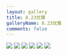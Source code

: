 ```yaml
---
layout: gallery
title: 8.23优雅
galleryName: 8.23优雅
comments: false
---
```


<style>
#l_main {
  max-width: calc(100% - 1 * 240px);
  padding-left: 0px;
  float: left;
  -webkit-box-ordinal-group: 2;
  -moz-box-ordinal-group: 2;
  -ms-flex-order: 2;
  -webkit-order: 2;
  order: 2;
}
#l_main.no_sidebar {
    width: 100%;
    padding-right: 0;
    margin: auto;
}
#bottom {
  display: none;
}
#post-body p {
  display:flex;
  flex-wrap: wrap;
}
#post-body p img {
  width: 48%;
  margin: 5px;
}
</style>

![](https://gcore.jsdelivr.net/gh/txw1314/blog-img@main/晚晚晚儿呀/2022/8.23优雅/202210062135497.jpg)
![](https://gcore.jsdelivr.net/gh/txw1314/blog-img@main/晚晚晚儿呀/2022/8.23优雅/202210062135496.jpg)
![](https://gcore.jsdelivr.net/gh/txw1314/blog-img@main/晚晚晚儿呀/2022/8.23优雅/202210062135495.jpg)
![](https://gcore.jsdelivr.net/gh/txw1314/blog-img@main/晚晚晚儿呀/2022/8.23优雅/202210062135494.jpg)
![](https://gcore.jsdelivr.net/gh/txw1314/blog-img@main/晚晚晚儿呀/2022/8.23优雅/202210062135493.jpg)
![](https://gcore.jsdelivr.net/gh/txw1314/blog-img@main/晚晚晚儿呀/2022/8.23优雅/202210062135492.jpg)
